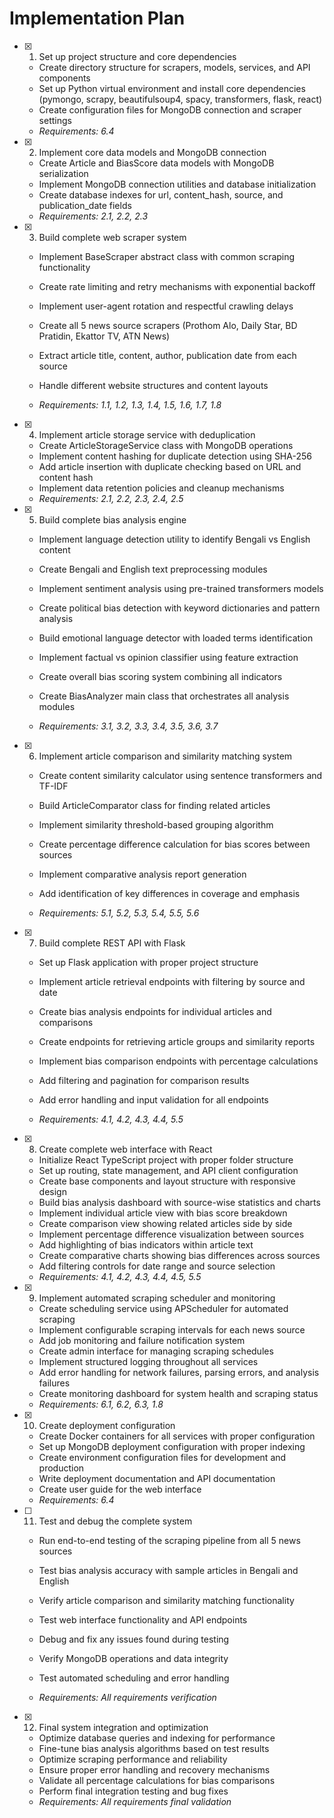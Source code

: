 # Implementation Plan

- [x] 1. Set up project structure and core dependencies


  - Create directory structure for scrapers, models, services, and API components
  - Set up Python virtual environment and install core dependencies (pymongo, scrapy, beautifulsoup4, spacy, transformers, flask, react)
  - Create configuration files for MongoDB connection and scraper settings
  - _Requirements: 6.4_





- [x] 2. Implement core data models and MongoDB connection


  - Create Article and BiasScore data models with MongoDB serialization
  - Implement MongoDB connection utilities and database initialization
  - Create database indexes for url, content_hash, source, and publication_date fields
  - _Requirements: 2.1, 2.2, 2.3_

- [x] 3. Build complete web scraper system

  - Implement BaseScraper abstract class with common scraping functionality


  - Create rate limiting and retry mechanisms with exponential backoff
  - Implement user-agent rotation and respectful crawling delays
  - Create all 5 news source scrapers (Prothom Alo, Daily Star, BD Pratidin, Ekattor TV, ATN News)
  - Extract article title, content, author, publication date from each source
  - Handle different website structures and content layouts


  - _Requirements: 1.1, 1.2, 1.3, 1.4, 1.5, 1.6, 1.7, 1.8_

- [x] 4. Implement article storage service with deduplication

  - Create ArticleStorageService class with MongoDB operations
  - Implement content hashing for duplicate detection using SHA-256
  - Add article insertion with duplicate checking based on URL and content hash
  - Implement data retention policies and cleanup mechanisms
  - _Requirements: 2.1, 2.2, 2.3, 2.4, 2.5_



- [x] 5. Build complete bias analysis engine

  - Implement language detection utility to identify Bengali vs English content
  - Create Bengali and English text preprocessing modules
  - Implement sentiment analysis using pre-trained transformers models
  - Create political bias detection with keyword dictionaries and pattern analysis
  - Build emotional language detector with loaded terms identification
  - Implement factual vs opinion classifier using feature extraction


  - Create overall bias scoring system combining all indicators
  - Create BiasAnalyzer main class that orchestrates all analysis modules
  - _Requirements: 3.1, 3.2, 3.3, 3.4, 3.5, 3.6, 3.7_

- [x] 6. Implement article comparison and similarity matching system

  - Create content similarity calculator using sentence transformers and TF-IDF
  - Build ArticleComparator class for finding related articles
  - Implement similarity threshold-based grouping algorithm


  - Create percentage difference calculation for bias scores between sources
  - Implement comparative analysis report generation
  - Add identification of key differences in coverage and emphasis
  - _Requirements: 5.1, 5.2, 5.3, 5.4, 5.5, 5.6_

- [x] 7. Build complete REST API with Flask

  - Set up Flask application with proper project structure
  - Implement article retrieval endpoints with filtering by source and date
  - Create bias analysis endpoints for individual articles and comparisons
  - Create endpoints for retrieving article groups and similarity reports
  - Implement bias comparison endpoints with percentage calculations

  - Add filtering and pagination for comparison results
  - Add error handling and input validation for all endpoints
  - _Requirements: 4.1, 4.2, 4.3, 4.4, 5.5_

- [x] 8. Create complete web interface with React

  - Initialize React TypeScript project with proper folder structure
  - Set up routing, state management, and API client configuration
  - Create base components and layout structure with responsive design
  - Build bias analysis dashboard with source-wise statistics and charts
  - Implement individual article view with bias score breakdown
  - Create comparison view showing related articles side by side
  - Implement percentage difference visualization between sources
  - Add highlighting of bias indicators within article text
  - Create comparative charts showing bias differences across sources
  - Add filtering controls for date range and source selection
  - _Requirements: 4.1, 4.2, 4.3, 4.4, 4.5, 5.5_

- [x] 9. Implement automated scraping scheduler and monitoring


  - Create scheduling service using APScheduler for automated scraping
  - Implement configurable scraping intervals for each news source
  - Add job monitoring and failure notification system
  - Create admin interface for managing scraping schedules
  - Implement structured logging throughout all services
  - Add error handling for network failures, parsing errors, and analysis failures
  - Create monitoring dashboard for system health and scraping status
  - _Requirements: 6.1, 6.2, 6.3, 1.8_

- [x] 10. Create deployment configuration


  - Create Docker containers for all services with proper configuration
  - Set up MongoDB deployment configuration with proper indexing
  - Create environment configuration files for development and production
  - Write deployment documentation and API documentation
  - Create user guide for the web interface
  - _Requirements: 6.4_



- [ ] 11. Test and debug the complete system
  - Run end-to-end testing of the scraping pipeline from all 5 news sources
  - Test bias analysis accuracy with sample articles in Bengali and English
  - Verify article comparison and similarity matching functionality
  - Test web interface functionality and API endpoints
  - Debug and fix any issues found during testing
  - Verify MongoDB operations and data integrity
  - Test automated scheduling and error handling

  - _Requirements: All requirements verification_

- [x] 12. Final system integration and optimization


  - Optimize database queries and indexing for performance
  - Fine-tune bias analysis algorithms based on test results
  - Optimize scraping performance and reliability
  - Ensure proper error handling and recovery mechanisms
  - Validate all percentage calculations for bias comparisons
  - Perform final integration testing and bug fixes
  - _Requirements: All requirements final validation_